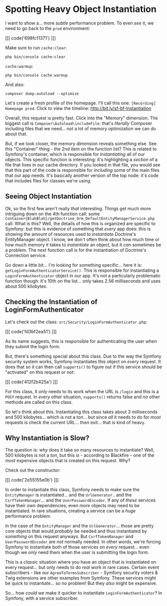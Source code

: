 # Spotting Heavy Object Instantiation

I want to show a... more *subtle* performance problem. To even *see* it, we need
to go back to the `prod` environment:

[[[ code('698fc11371') ]]]

Make sure to run `cache:clear`:

```terminal-silent
php bin/console cache:clear
```

`cache:warmup`:

```terminal-silent
php bin/console cache:warmup
```

And also:

```terminal
composer dump-autoload --optimize
```

Let's create a fresh profile of the homepage. I'll call this one:
`[Recording] Homepage prod`. Click to view the timeline: http://bit.ly/sf-bf-instantiation

Overall, this request is pretty fast. Click into the "Memory" dimension. The
biggest call is `Composer\Autoload\includeFile`: that's *literally* Composer
including files that we need... not a lot of memory optimization we can do about
that.

But, if we look closer, the memory dimension reveals something else. See this
"Container" thing - the 2nd item on the function list? This is related to Symfony's
container, which is responsible for *instantiating* all of our objects. This
specific function is interesting: it's highlighting a *section* of a file that lives
in our cache directory. If you looked in that file, you would see that this part
of the code  is responsible for *including* some of the main files that our app
needs. It's basically another version of the top node: it's code that includes
files for classes we're using.

## Seeing Object Instantiation

Ok, so the first few aren't really *that* interesting. Things get much more
intriguing down on the 4th function call: some
`Container{BlahBlah}/getDoctrine_Orm_DefaultEntityManagerService.php` call.
What is this? Well, the details of how this is organized are specific to Symfony:
but this is evidence of something that *every* app does: this is showing the
amount of resources used to *instantiate* Doctrine's EntityManager object.
I know, we don't often think about how much time or how much memory it takes to
*instantiate* an object, but it *can* sometimes be a problem. The next function
call is for the instantiation of Doctrine's Connection service.

Go down a little bit... I'm looking for something specific... here it is:
`getLoginFormAuthenticatorService()`. This is responsible for instantiating a
`LoginFormAuthenticator` object in our app. It's not a particularly problematic
function though: it's 10th on the list... only takes 2.56 milliseconds and uses about
500 kilobytes.

## Checking the Instantiation of LoginFormAuthenticator

Let's check out the class: `src/Security/LoginFormAuthenticator.php`:

[[[ code('fd3bf2ea51') ]]]

As its name suggests, this is responsible for authenticating the user when they
submit the login form.

But, there's something special about this class. Due to the way the Symfony
security system works, Symfony instantiates this object on *every* request. It does
that so it can then call `supports()` to figure out if this service should be
"activated" on this request or not:

[[[ code('412f2b425a') ]]]

For this class, it *only* needs to its work when the URL is `/login` and this
is a `POST` request. In *every* other situation, `supports()` returns false
and *no* other methods are called on this class.

So let's think about this. Instantiating this class takes about 3 milliseconds
and 500 kilobytes... which is not a *ton*... but since *all* it needs to do for
*most* requests is check the current URL... then exit... that *is* kind of heavy.

## Why Instantiation is Slow?

The question is: *why* does it take so many resources to instantiate? Well, 500
kilobytes is not a *ton*, but this *is* - according to Blackfire - one of the
*most* expensive objects that is created on this request. Why?

Check out the constructor:

[[[ code('2e55155e0b') ]]]

In order to instantiate this class, Symfony needs to make sure the `EntityManager`
is instantiated... and the `UrlGenerator`.. and the `CsrfTokenManager`... and the
`UserPasswordEncoder`. If any of *these* services have their *own* dependencies,
even *more* objects may need to be instantiated. In rare situations, creating
a service can be a *huge* performance problem.

In the case of the `EntityManager` and the `UrlGenerator`... those are pretty
core objects that would *probably* be needed and thus instantiated by *something*
on this request anyways. But `CsrfTokenManager` and `UserPasswordEncoder` are
*not* normally needed. In other words, we're forcing Symfony to instantiate both
of those services on *every* request... even though we *only* need them when the
user is submitting the login form.

This is a *classic* situation where you have an object that is instantiated on
every request... but only needs to do *real* work in rare cases. Certain event
subscribers - like our `AgreeToTermsSubscriber` - Symfony security voters & Twig
extensions are other examples from Symfony. These services might be quick to
instantiate... so no problem! But they *also* might be expensive.

So... how *could* we make it quicker to instantiate `LoginFormAuthenticator`?
In Symfony, with a service subscriber.
